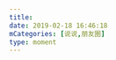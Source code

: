 ```yaml
---
title: 
date: 2019-02-18 16:46:18
mCategories: [说说,朋友圈]
type: moment
---
```


<div id="pics-20190218164618"></div>

<script>
var data = [
    {"link": "2019-02-18_000000.jpeg", "type": "shuoshuo"}
];
picsRender(data, "pics-20190218164618");
</script>

